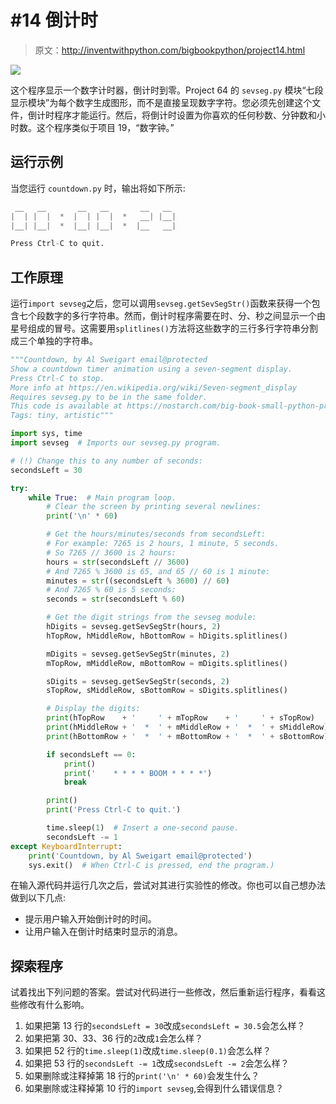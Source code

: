 # #14 倒计时

> 原文：<http://inventwithpython.com/bigbookpython/project14.html>

![](img/9d995d63aaead72cad01120081eb8f75.png)

这个程序显示一个数字计时器，倒计时到零。Project 64 的 `sevseg.py` 模块“七段显示模块”为每个数字生成图形，而不是直接呈现数字字符。您必须先创建这个文件，倒计时程序才能运行。然后，将倒计时设置为你喜欢的任何秒数、分钟数和小时数。这个程序类似于项目 19，“数字钟。”

## 运行示例

当您运行 `countdown.py` 时，输出将如下所示:

```py
 __   __       __   __       __   __
|  | |  |  *  |  | |  |  *   __| |__|
|__| |__|  *  |__| |__|  *  |__   __|

Press Ctrl-C to quit.
```

## 工作原理

运行`import sevseg`之后，您可以调用`sevseg.getSevSegStr()`函数来获得一个包含七个段数字的多行字符串。然而，倒计时程序需要在时、分、秒之间显示一个由星号组成的冒号。这需要用`splitlines()`方法将这些数字的三行多行字符串分割成三个单独的字符串。

```py
"""Countdown, by Al Sweigart email@protected
Show a countdown timer animation using a seven-segment display.
Press Ctrl-C to stop.
More info at https://en.wikipedia.org/wiki/Seven-segment_display
Requires sevseg.py to be in the same folder.
This code is available at https://nostarch.com/big-book-small-python-programming
Tags: tiny, artistic"""

import sys, time
import sevseg  # Imports our sevseg.py program.

# (!) Change this to any number of seconds:
secondsLeft = 30

try:
    while True:  # Main program loop.
        # Clear the screen by printing several newlines:
        print('\n' * 60)

        # Get the hours/minutes/seconds from secondsLeft:
        # For example: 7265 is 2 hours, 1 minute, 5 seconds.
        # So 7265 // 3600 is 2 hours:
        hours = str(secondsLeft // 3600)
        # And 7265 % 3600 is 65, and 65 // 60 is 1 minute:
        minutes = str((secondsLeft % 3600) // 60)
        # And 7265 % 60 is 5 seconds:
        seconds = str(secondsLeft % 60)

        # Get the digit strings from the sevseg module:
        hDigits = sevseg.getSevSegStr(hours, 2)
        hTopRow, hMiddleRow, hBottomRow = hDigits.splitlines()

        mDigits = sevseg.getSevSegStr(minutes, 2)
        mTopRow, mMiddleRow, mBottomRow = mDigits.splitlines()

        sDigits = sevseg.getSevSegStr(seconds, 2)
        sTopRow, sMiddleRow, sBottomRow = sDigits.splitlines()

        # Display the digits:
        print(hTopRow    + '     ' + mTopRow    + '     ' + sTopRow)
        print(hMiddleRow + '  *  ' + mMiddleRow + '  *  ' + sMiddleRow)
        print(hBottomRow + '  *  ' + mBottomRow + '  *  ' + sBottomRow)

        if secondsLeft == 0:
            print()
            print('    * * * * BOOM * * * *')
            break

        print()
        print('Press Ctrl-C to quit.')

        time.sleep(1)  # Insert a one-second pause.
        secondsLeft -= 1
except KeyboardInterrupt:
    print('Countdown, by Al Sweigart email@protected')
    sys.exit()  # When Ctrl-C is pressed, end the program.) 
```

在输入源代码并运行几次之后，尝试对其进行实验性的修改。你也可以自己想办法做到以下几点:

*   提示用户输入开始倒计时的时间。
*   让用户输入在倒计时结束时显示的消息。

## 探索程序

试着找出下列问题的答案。尝试对代码进行一些修改，然后重新运行程序，看看这些修改有什么影响。

1.  如果把第 13 行的`secondsLeft = 30`改成`secondsLeft = 30.5`会怎么样？
2.  如果把第 30、33、36 行的`2`改成`1`会怎么样？
3.  如果把 52 行的`time.sleep(1)`改成`time.sleep(0.1)`会怎么样？
4.  如果把 53 行的`secondsLeft -= 1`改成`secondsLeft -= 2`会怎么样？
5.  如果删除或注释掉第 18 行的`print('\n' * 60)`会发生什么？
6.  如果删除或注释掉第 10 行的`import sevseg`,会得到什么错误信息？